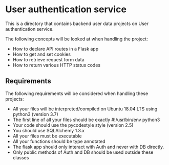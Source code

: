 # User authentication service
This is a directory that contains backend user data projects on User authentication service.

The following concepts will be looked at when handling the project:

- How to declare API routes in a Flask app
- How to get and set cookies
- How to retrieve request form data
- How to return various HTTP status codes

## Requirements
The following requirements will be considered when handling these projects:

- All your files will be interpreted/compiled on Ubuntu 18.04 LTS using python3 (version 3.7)
- The first line of all your files should be exactly #!/usr/bin/env python3
- Your code should use the pycodestyle style (version 2.5)
- You should use SQLAlchemy 1.3.x
- All your files must be executable
- All your functions should be type annotated
- The flask app should only interact with Auth and never with DB directly.
- Only public methods of Auth and DB should be used outside these classes
